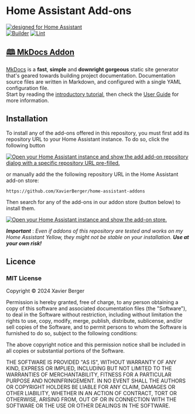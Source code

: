# Home Assistant Add-ons

[![designed for Home Assistant](https://img.shields.io/badge/Designed%20for-Home%20Assistant-blue.svg)](https://www.home-assistant.io/)  
[![Builder](https://github.com/XavierBerger/home-assistant-addons/actions/workflows/builder.yaml/badge.svg)](https://github.com/XavierBerger/home-assistant-addons/actions/workflows/builder.yaml) [![Lint](https://github.com/XavierBerger/home-assistant-addons/actions/workflows/lint.yaml/badge.svg)](https://github.com/XavierBerger/home-assistant-addons/actions/workflows/lint.yaml)

## [🕮 MkDocs Addon](https://github.com/XavierBerger/home-assistant-addons/blob/main/mkdocs/DOCS.md)

[MkDocs](https://www.mkdocs.org) is a **fast**, **simple** and **downright gorgeous** static site generator that's geared towards building project documentation. Documentation source files are written in Markdown, and configured with a single YAML configuration file.  
 Start by reading the [introductory tutorial](https://www.mkdocs.org/getting-started/), then check the [User Guide](https://www.mkdocs.org/user-guide/) for more information.

## Installation

To install any of the add-ons offered in this repository, you must first add its repository URL to your Home Assistant instance. To do so, click the following button

[![Open your Home Assistant instance and show the add add-on repository dialog with a specific repository URL pre-filled.](https://my.home-assistant.io/badges/supervisor_add_addon_repository.svg)](https://my.home-assistant.io/redirect/supervisor_add_addon_repository/?repository_url=https%3A%2F%2Fgithub.com%2FXavierBerger%2Fhome-assistant-addons)

or manually add the the following repository URL in the Home Assistant add-on store:

`https://github.com/XavierBerger/home-assistant-addons`

Then search for any of the add-ons in our addon store (button below) to install them.

[![Open your Home Assistant instance and show the add-on store.](https://my.home-assistant.io/badges/supervisor_store.svg)](https://my.home-assistant.io/redirect/supervisor_store/)

_**Important**_ : _Even if addons of this repository are tested and works on my Home Assistant Yellow, they might not be stable on your installation. **Use at your own risk!**_

## Licence

### MIT License

Copyright © 2024 Xavier Berger

Permission is hereby granted, free of charge, to any person obtaining a copy
of this software and associated documentation files (the "Software"), to deal
in the Software without restriction, including without limitation the rights
to use, copy, modify, merge, publish, distribute, sublicense, and/or sell
copies of the Software, and to permit persons to whom the Software is
furnished to do so, subject to the following conditions:

The above copyright notice and this permission notice shall be included in all
copies or substantial portions of the Software.

THE SOFTWARE IS PROVIDED "AS IS", WITHOUT WARRANTY OF ANY KIND, EXPRESS OR
IMPLIED, INCLUDING BUT NOT LIMITED TO THE WARRANTIES OF MERCHANTABILITY,
FITNESS FOR A PARTICULAR PURPOSE AND NONINFRINGEMENT. IN NO EVENT SHALL THE
AUTHORS OR COPYRIGHT HOLDERS BE LIABLE FOR ANY CLAIM, DAMAGES OR OTHER
LIABILITY, WHETHER IN AN ACTION OF CONTRACT, TORT OR OTHERWISE, ARISING FROM,
OUT OF OR IN CONNECTION WITH THE SOFTWARE OR THE USE OR OTHER DEALINGS IN THE
SOFTWARE.
